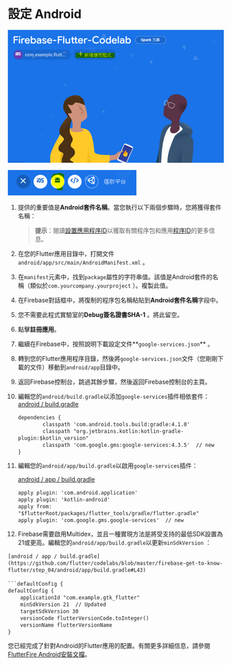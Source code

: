 # 設定 Android

![](images/setup_android_0.png)

![](images/setup_android_1.PNG)

1. 提供的重要值是**Android套件名稱**。當您執行以下兩個步驟時，您將獲得套件名稱：

   > **提示**：閱讀[設置應用程序ID](https://developer.android.com/studio/build/application-id.html)以獲取有關程序包和應用[程序ID](https://developer.android.com/studio/build/application-id.html)的更多信息。

2. 在您的Flutter應用目錄中，打開文件`android/app/src/main/AndroidManifest.xml` 。

3. 在`manifest`元素中，找到`package`屬性的字符串值。該值是Android套件的名稱（類似於`com.yourcompany.yourproject` ）。複製此值。

4. 在Firebase對話框中，將復制的程序包名稱粘貼到**Android套件名稱**字段中。

5. 您不需要此程式實驗室的**Debug簽名證書SHA-1** 。將此留空。

6. 點擊**註冊應用**。

7. 繼續在Firebase中，按照說明下載設定文件**`google-services.json`** 。

8. 轉到您的Flutter應用程序目錄，然後將`google-services.json`文件（您剛剛下載的文件）移動到`android/app`目錄中。

9. 返回Firebase控制台，跳過其餘步驟，然後返回Firebase控制台的主頁。

10. 編輯您的`android/build.gradle`以添加`google-services`插件相依套件：
     [android / build.gradle](https://github.com/flutter/codelabs/blob/master/firebase-get-to-know-flutter/step_04/android/build.gradle#L11)

    ```
    dependencies {
            classpath 'com.android.tools.build:gradle:4.1.0'
            classpath "org.jetbrains.kotlin:kotlin-gradle-plugin:$kotlin_version"
            classpath 'com.google.gms:google-services:4.3.5'  // new
    }
    ```

11. 編輯您的`android/app/build.gradle`以啟用`google-services`插件：

    [android / app / build.gradle](https://github.com/flutter/codelabs/blob/master/firebase-get-to-know-flutter/step_04/android/app/build.gradle#L27)

    ```
    apply plugin: 'com.android.application'
    apply plugin: 'kotlin-android'
    apply from: "$flutterRoot/packages/flutter_tools/gradle/flutter.gradle"
    apply plugin: 'com.google.gms.google-services'  // new
    ```

12.  Firebase需要啟用Multidex，並且一種實現方法是將受支持的最低SDK設置為21或更高。編輯您的`android/app/build.gradle`以更新`minSdkVersion` ：

    [android / app / build.gradle](https://github.com/flutter/codelabs/blob/master/firebase-get-to-know-flutter/step_04/android/app/build.gradle#L43)

    ```defaultConfig {
    defaultConfig {
    	applicationId "com.example.gtk_flutter"
        minSdkVersion 21  // Updated
        targetSdkVersion 30
        versionCode flutterVersionCode.toInteger()
        versionName flutterVersionName
    }



您已經完成了針對Android的Flutter應用的配置。有關更多詳細信息，請參閱[FlutterFire Android安裝文檔](https://firebase.flutter.dev/docs/installation/android/)。



